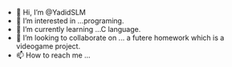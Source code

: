 - 👋 Hi, I’m @YadidSLM
- 👀 I’m interested in ...programing.
- 🌱 I’m currently learning ...C language.
- 💞️ I’m looking to collaborate on ... a futere homework which is a videogame project.
- 📫 How to reach me ...

<!---
YadidSLM/YadidSLM is a ✨ special ✨ repository because its `README.md` (this file) appears on your GitHub profile.
You can click the Preview link to take a look at your changes.
--->
